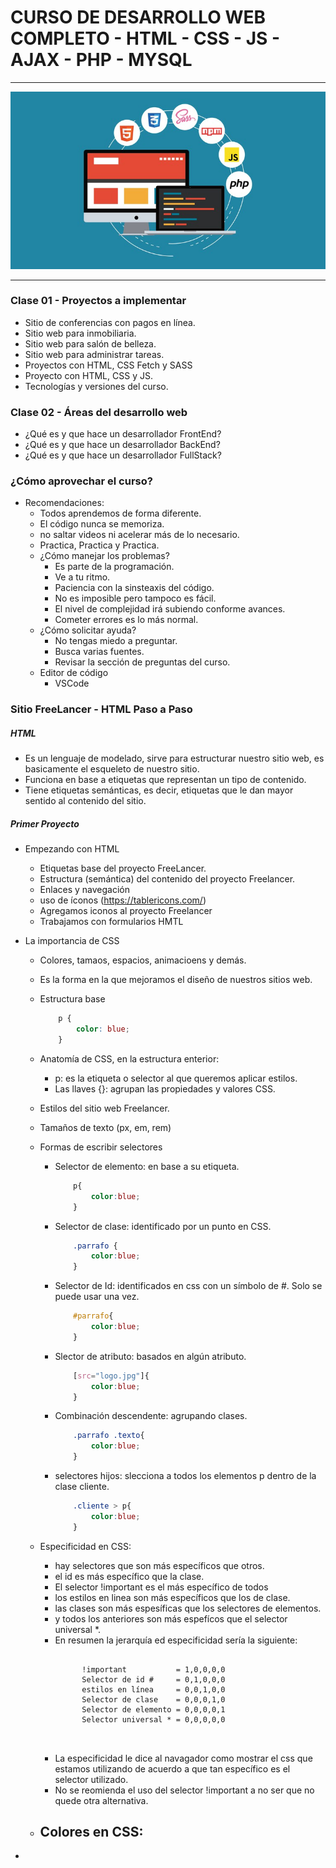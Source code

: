 # CURSO DE DESARROLLO WEB COMPLETO - HTML - CSS - JS - AJAX - PHP - MYSQL

---

![Curso Desarrollo Web Completo](img/portada.jpg)

---

### Clase 01 - Proyectos a implementar

- Sitio de conferencias con pagos en línea.
- Sitio web para inmobiliaria.
- Sitio web para salón de belleza.
- Sitio web para administrar tareas.
- Proyectos con HTML, CSS Fetch  y SASS
- Proyecto con HTML, CSS y JS.
- Tecnologías y versiones del curso.

### Clase 02 - Áreas del desarrollo web

- ¿Qué es y que hace un desarrollador FrontEnd?
- ¿Qué es y que hace un desarrollador BackEnd?
- ¿Qué es y que hace un desarrollador FullStack?

### ¿Cómo aprovechar el curso?

- Recomendaciones: 
    - Todos aprendemos de forma diferente.
    - El código nunca se memoriza.
    - no saltar videos ni acelerar más de lo necesario.
    - Practica, Practica y Practica.
    - ¿Cómo manejar los problemas?
        - Es parte de la programación.
        - Ve a tu ritmo.
        - Paciencia con la sinsteaxis del código.
        - No es imposible pero tampoco es fácil.
        - El nivel de complejidad irá subiendo conforme avances.
        - Cometer errores es lo más normal.
    - ¿Cómo solicitar ayuda?
        - No tengas miedo a preguntar.
        - Busca varias fuentes.
        - Revisar la sección de preguntas del curso.
    - Editor de código
        - VSCode

### Sitio FreeLancer - HTML Paso a Paso

##### HTML 
- Es un lenguaje de modelado, sirve para estructurar nuestro sitio web, es basicamente el esqueleto de nuestro sitio.
- Funciona en base a etiquetas que representan un tipo de contenido.
- Tiene etiquetas semánticas, es decir, etiquetas que le dan mayor sentido al contenido del sitio.

##### Primer Proyecto
- Empezando con HTML
    - Etiquetas base del proyecto FreeLancer.
    - Estructura (semántica) del contenido del proyecto Freelancer.
    - Enlaces y navegación
    - uso de íconos (https://tablericons.com/)
    - Agregamos iconos al proyecto Freelancer
    - Trabajamos con formularios HMTL

- La importancia de CSS
    - Colores, tamaos, espacios, animacioens y demás.
    - Es la forma en la que mejoramos el diseño de nuestros sitios web.
    - Estructura base
        ```CSS
            p {
                color: blue;
            }
        ````
    - Anatomía de CSS, en la estructura enterior:
        - p: es la etiqueta o selector al que queremos aplicar estilos.
        - Las llaves {}: agrupan las propiedades y valores CSS.
    - Estilos del sitio web Freelancer.
    - Tamaños de texto (px, em, rem)
    - Formas de escribir selectores
        - Selector de elemento: en base a su etiqueta.
            ```CSS
                p{
                    color:blue;
                }
            ```
        - Selector de clase: identificado por un punto en CSS.
            ```CSS
                .parrafo {
                    color:blue;
                }
            ```
        - Selector de Id: identificados en css con un símbolo de #. Solo se puede usar una vez.
            ```CSS
                #parrafo{
                    color:blue;
                }
            ```
        - Slector de atributo: basados en algún atributo.
            ```CSS
                [src="logo.jpg"]{
                    color:blue;
                }
            ```
       
        - Combinación descendente: agrupando clases.
            ```CSS
                .parrafo .texto{
                    color:blue;
                }
            ```     
        - selectores hijos: slecciona a todos los elementos p dentro de la clase cliente.
            ```CSS
                .cliente > p{
                    color:blue;
                }
            ```
        
    - Especificidad en CSS:
        - hay selectores que son más específicos que otros.
        - el id es más específico que la clase.
        - El selector !important es el más específico de todos
        - los estilos en linea son más específicos que los de clase.
        - las clases son más espesíficas que los selectores de elementos.
        - y todos los anteriores son más espefícos que el selector universal *.
        - En resumen la jerarquía ed especificidad sería la siguiente:
            <pre>
               <code>
                !important           = 1,0,0,0,0
                Selector de id #     = 0,1,0,0,0
                estilos en línea     = 0,0,1,0,0
                Selector de clase    = 0,0,0,1,0
                Selector de elemento = 0,0,0,0,1
                Selector universal * = 0,0,0,0,0   
               </code>          
            </pre>
        - La especificidad le dice al navagador como mostrar el css que estamos utilizando de acuerdo a que tan específico es el selector utilizado.
        - No se reomienda el uso del selector !important a no ser que no quede otra alternativa.

    - Colores en CSS:
        - 

- 